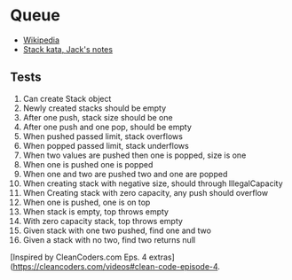 # Queue

- [Wikipedia](https://en.wikipedia.org/wiki/Queue_(abstract_data_type))
- [Stack kata, Jack's notes](https://www.jackreichert.com/2016/07/code-katas-stack/)

## Tests

1. Can create Stack object
2. Newly created stacks should be empty
3. After one push, stack size should be one
4. After one push and one pop, should be empty
5. When pushed passed limit, stack overflows
6. When popped passed limit, stack underflows
7. When two values are pushed then one is popped, size is one
8. When one is pushed one is popped
9. When one and two are pushed two and one are popped
10. When creating stack with negative size, should through IllegalCapacity
11. When Creating stack with zero capacity, any push should overflow
12. When one is pushed, one is on top
13. When stack is empty, top throws empty
14. With zero capacity stack, top throws empty
15. Given stack with one two pushed, find one and two
16. Given a stack with no two, find two returns null

[Inspired by CleanCoders.com Eps. 4 extras](https://cleancoders.com/videos#clean-code-episode-4.
